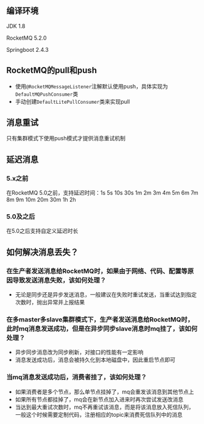 ## 编译环境

JDK 1.8

RocketMQ 5.2.0

Springboot 2.4.3

## RocketMQ的pull和push

* 使用`@RocketMQMessageListener`注解默认使用push，具体实现为`DefaultMQPushConsumer`类
* 手动创建`DefaultLitePullConsumer`类来实现pull

## 消息重试

只有集群模式下使用push模式才提供消息重试机制

## 延迟消息

### 5.x之前

在RocketMQ 5.0之前，支持延迟时间：1s 5s 10s 30s 1m 2m 3m 4m 5m 6m 7m 8m 9m 10m 20m 30m 1h 2h

### 5.0及之后

在5.0之后支持自定义延迟时长

## 如何解决消息丢失？

### 在生产者发送消息给RocketMQ时，如果由于网络、代码、配置等原因导致发送消息失败，该如何处理？

* 无论是同步还是异步发送消息，一般建议在失败时重试发送，当重试达到指定次数时，抛出异常并上报结果

### 在多master多slave集群模式下，生产者发送消息给RocketMQ时，此时mq消息发送成功，但是在异步同步slave消息时mq挂了，该如何处理？

* 异步同步消息改为同步刷新，对接口的性能有一定影响
* 消息发送成功后，消息会被持久化到本地磁盘中，因此重启节点即可

### 当mq消息发送成功后，消费者挂了，该如何处理？

* 如果消费者是多个节点，那么单节点挂掉了，mq会重发该消息到其他节点上
* 如果所有节点都挂掉了，mq会在新节点加入进来时再次尝试发送改消息
* 当达到最大重试次数时，mq不再重试该消息，而是将该消息放入死信队列，一般这个时候需要定制代码，注册相应的topic来消费死信队列中的消息